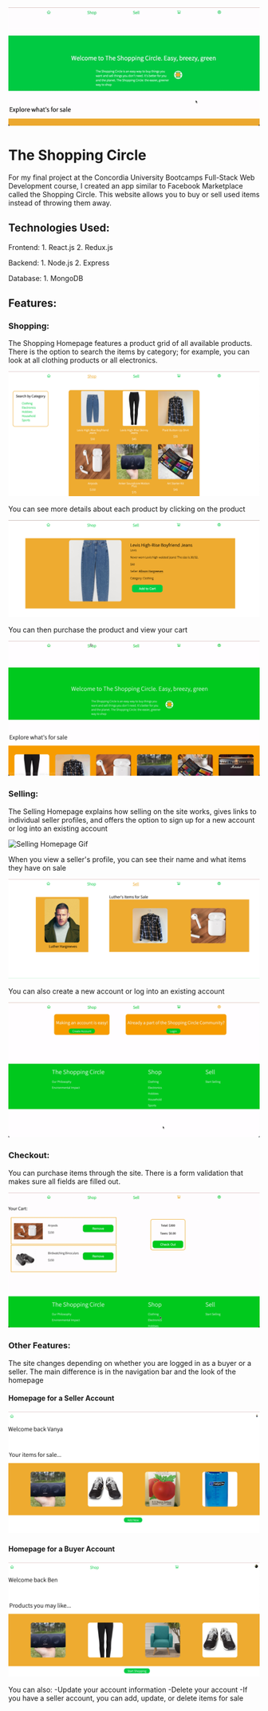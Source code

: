 <img src="images/Homepage Gif.gif" alt="Homepage Gif">

# The Shopping Circle

For my final project at the Concordia University Bootcamps Full-Stack Web Development course, I created an app similar to Facebook Marketplace called the Shopping Circle. This website allows you to buy or sell used items instead of throwing them away.

## Technologies Used:

Frontend: 1. React.js 2. Redux.js

Backend: 1. Node.js 2. Express

Database: 1. MongoDB

## Features:

### Shopping:

The Shopping Homepage features a product grid of all available products. There is the option to search the items by category; for example, you can look at all clothing products or all electronics.

<img src="images/ShoppingHomepage1.png" alt="Shopping Homepage Image 1">

You can see more details about each product by clicking on the product

<img src="images/ProductDetailPage.png" alt="Product Details Page">

You can then purchase the product and view your cart

<img src="images/AddToCart.gif" alt="Add Product to Cart Gif">

### Selling:

The Selling Homepage explains how selling on the site works, gives links to individual seller profiles, and offers the option to sign up for a new account or log into an existing account

<img src="images/SellingHomepage.gif" alt="Selling Homepage Gif">

When you view a seller's profile, you can see their name and what items they have on sale

<img src="images/SellerProfile.png" alt="Seller Profile">

You can also create a new account or log into an existing account

<img src="images/Login.gif" alt="Login Gif">

### Checkout:

You can purchase items through the site. There is a form validation that makes sure all fields are filled out.

<img src="images/Purchase.gif" alt="Purchase Form Gif">

### Other Features:

The site changes depending on whether you are logged in as a buyer or a seller. The main difference is in the navigation bar and the look of the homepage

#### Homepage for a Seller Account

<img src="images/LoggedInSeller.png" alt="Seller Account Homepage">

#### Homepage for a Buyer Account

<img src="images/LoggedInBuyer.png" alt="Buyer Account Homepage">

You can also:
-Update your account information
-Delete your account
-If you have a seller account, you can add, update, or delete items for sale
